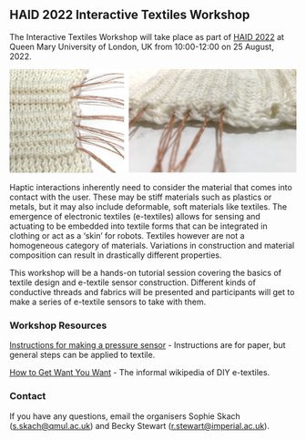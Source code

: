 ## HAID 2022 Interactive Textiles Workshop

The Interactive Textiles Workshop will take place as part of [HAID 2022](https://haid2022.qmul.ac.uk/registration/) at Queen Mary University of London, UK from 10:00-12:00 on 25 August, 2022.

![Photo of knit textiles with conductive thread placed within it.](./img/wiring_suggestion.jpg)

Haptic interactions inherently need to consider the material that comes into contact with the user. These may be stiff materials such as plastics or metals, but it may also include deformable, soft materials like textiles. The emergence of electronic textiles (e-textiles) allows for sensing and actuating to be embedded into textile forms that can be integrated in clothing or act as a ‘skin’ for robots. Textiles however are not a homogeneous category of materials. Variations in construction and material composition can result in drastically different properties. 

This workshop will be a hands-on tutorial session covering the basics of textile design and e-textile sensor construction. Different kinds of conductive threads and fabrics will be presented and participants will get to make a series of e-textile sensors to take with them.

### Workshop Resources

[Instructions for making a pressure sensor](https://embelashed.org/paper/sensors/pressure.html) - Instructions are for paper, but general steps can be applied to textile.

[How to Get Want You Want](https://www.kobakant.at/DIY/) - The informal wikipedia of DIY e-textiles.


### Contact

If you have any questions, email the organisers Sophie Skach (s.skach@qmul.ac.uk) and Becky Stewart (r.stewart@imperial.ac.uk).
